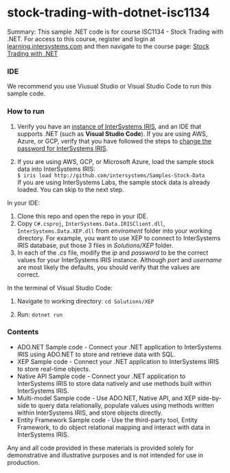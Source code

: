 # stock-trading-with-dotnet-isc1134

Summary: This sample .NET code is for course ISC1134 - Stock Trading with .NET. 
For access to this course, register and login at [learning.intersystems.com](https://learning.intersystems.com) and 
then navigate to the course page: 
[Stock Trading with .NET](https://learning.intersystems.com/course/view.php?name=.NET%20Financial%20Play)

### IDE

We recommend you use Viusual Studio or Visual Studio Code to run this sample code.

### How to run

1.  Verify you have an [instance of InterSystems IRIS](https://learning.intersystems.com/course/view.php?name=Get%20InterSystems%20IRIS), and an IDE that supports .NET (such as **Visual Studio Code**). If you are using AWS, Azure, or GCP, verify that you have followed the steps to [change the password for InterSystems IRIS](https://docs.intersystems.com/irislatest/csp/docbook/DocBook.UI.Page.cls?KEY=ACLOUD#ACLOUD_interact).

2.  If you are using AWS, GCP, or Microsoft Azure, load the sample stock data into InterSystems IRIS:  
    `$ iris load http://github.com/intersystems/Samples-Stock-Data`  
    If you are using InterSystems Labs, the sample stock data is already loaded. You can skip to the next step.

In your IDE:
1. Clone this repo and open the repo in your IDE.
2. Copy `C#.csproj`, `InterSystems.Data.IRISClient.dll`, `InterSystems.Data.XEP.dll` from *enviroment* folder into your working directory.
For example, you want to use XEP to connect to InterSystems IRIS database, put those 3 files in *Solutions/XEP* folder.
3. In each of the *.cs* file, modify the *ip* and *password* to be the correct values for your InterSystems IRIS instance. Although *port* and *username* are most likely the defaults, you should verify that the values are correct.

In the terminal of Visual Studio Code:

1. Navigate to working directory: ```cd Solutions/XEP```

2. Run: ```dotnet run ```


### Contents

* ADO.NET Sample code - Connect your .NET application to InterSystems IRIS using ADO.NET to store and retrieve data with SQL.
* XEP Sample code - Connect your .NET application to InterSystems IRIS to store real-time objects.
* Native API Sample code - Connect your .NET application to InterSystems IRIS to store data natively and use methods built within InterSystems IRIS.
* Multi-model Sample code - Use ADO.NET, Native API, and XEP side-by-side to query data relationally, populate values using methods written within InterSystems IRIS, and store objects directly.
* Entity Framework Sample code - Use the third-party tool, Entity Framework, to do object relational mapping and interact with data in InterSystems IRIS.

Any and all code provided in these materials is provided solely for demonstrative and illustrative purposes and is not intended for use in production. 
